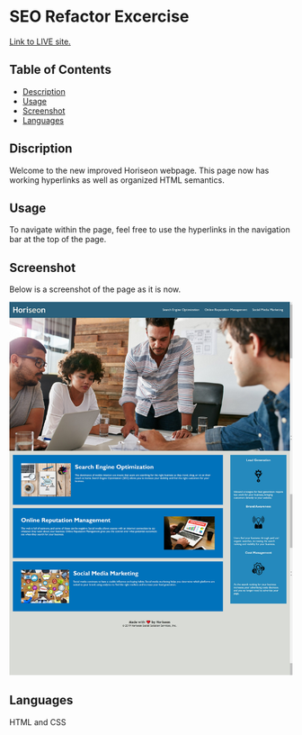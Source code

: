 # SEO Refactor Excercise 
[Link to LIVE site.](https://ashbylb.github.io/refactor-exercise-homework/)

## Table of Contents
- [Description](#Description)
- [Usage](#Usage)
- [Screenshot](#Screenshot)
- [Languages](#Languages)

## Discription
Welcome to the new improved Horiseon webpage. This page now has working hyperlinks as well as organized HTML semantics. 

## Usage 
To navigate within the page, feel free to use the hyperlinks in the navigation bar at the top of the page. 

## Screenshot
Below is a screenshot of the page as it is now. 

![me](assets/images/screenshot1.png)

## Languages
HTML and CSS 